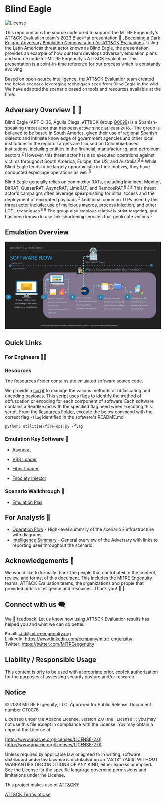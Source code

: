 # Blind Eagle

[![License](https://img.shields.io/badge/License-Apache_2.0-blue.svg)](https://opensource.org/licenses/Apache-2.0)

This repo contains the source code used to support the MITRE Engenuity's ATT&CK Evaluation team's 2023 BlackHat presentation 🎩 , [Becoming a Dark Knight: Adversary Emulation Demonstration for ATT&CK Evaluations](https://www.blackhat.com/us-23/briefings/schedule/#becoming-a-dark-knight-adversary-emulation-demonstration-for-attck-evaluations-33209). Using the Latin American threat actor known as Blind Eagle, the presentation provides an example of how our team develops adversary emulation plans and source code for MITRE Engenuity's ATT&CK Evaluation. This presentation is a point-in-time reference for our process which is constantly evolving.

Based on open-source intelligence, the ATT&CK Evaluation team created the below scenario leveraging techniques seen from Blind Eagle in the wild. We have adapted the scenario based on tools and resources available at the time.

## Adversary Overview 🙈 🦅

Blind Eagle (APT-C-36, Águila Ciega, ATT&CK Group [G0099](https://attack.mitre.org/groups/G0099/)) is a Spanish-speaking threat actor that has been active since at least 2018.<sup>[1]</sup>
The group is believed to be based in South America, given their use of regional Spanish dialects and intimate knowledge of government agencies and other local institutions in the region. Targets are focused on Colombia-based institutions, including entities in the financial, manufacturing, and petroleum sectors.<sup>[2]</sup> However, this threat actor has also executed operations against victims throughout South America, Europe, the US, and Australia.<sup>[3] [4]</sup> While Blind Eagle tends to be largely opportunistic in their motives, they have conducted espionage operations as well.<sup>[5]</sup>

Blind Eagle generally relies on commodity RATs, including Imminent Monitor, BitRAT, QuasarRAT, AsyncRAT, LimeRAT, and RemcosRAT.<sup>[6] [7] [8]</sup> This threat actor's campaigns often leverage spearphishing for initial access and the deployment of encrypted payloads.<sup>[2]</sup>
Additional common TTPs used by this threat actor include: use of malicious macros, process injection, and other LOTL techniques.<sup>[5] [9]</sup> The group also employs relatively strict targeting, and has been known to use link-shortening services that geolocate victims.<sup>[3]</sup>

[1]:https://attack.mitre.org/groups/G0099/
[2]:https://web.archive.org/web/20190625182633/https://ti.360.net/blog/articles/apt-c-36-continuous-attacks-targeting-colombian-government-institutions-and-corporations-en/
[3]:https://www.trendmicro.com/en_us/research/21/i/apt-c-36-updates-its-long-term-spam-campaign-against-south-ameri.html
[4]:https://webcache.googleusercontent.com/search?q=cache:DTTI-wdD7KcJ:blog.la.trendmicro.com/proyecto-rat-una-campana-de-spam-dirigida-a-entidades-colombianas-a-traves-del-servicio-de-correo-electronico-yopmail/&cd=10&hl=en&ct=clnk&gl=us
[5]:https://blogs.blackberry.com/en/2023/02/blind-eagle-apt-c-36-targets-colombia
[6]:https://www.ecucert.gob.ec/wp-content/uploads/2022/03/alerta-APTs-2022-03-23.pdf
[7]:https://lab52.io/blog/apt-c-36-recent-activity-analysis/
[8]:https://research.checkpoint.com/2023/blindeagle-targeting-ecuador-with-sharpened-tools/
[9]:https://blog.scilabs.mx/malware-campaign-attributed-to-apt-c-36-context-and-iocs-update-june-2022/

## Emulation Overview

![Software Flow Diagram](./Operations_Flow/software_flow_diagram.JPG)

## Quick Links

### For Engineers 👩‍💻

### Resources

The [Resources Folder](./Resources/) contains the emulated software source code.

We provide a [script](./Resources/Util/) to manage the various methods of obfuscating and encoding payloads. This script uses flags to identify the method of obfuscation or encoding for each component of software. Each software contains a ReadMe.md with the specified flag need when executing this script. From the [Resources Folder](./Resources/), execute the below command with the correct flag `-flag` identified in the software's README.md.

```shell
python3 utilities/file-ops.py -flag
```

### Emulation Key Software 👾

- [Asyncrat](./Resources/AsyncRAT-C%23/)

- [VBS Loader](./Resources/Loaders/vb_loader/)

- [Fiber Loader](./Resources/Loaders/fiber/)

- [Fsociety Injector](./Resources/Loaders/Efsociety/)

### Scenario Walkthrough 🧭

- [Emulation Plan](./Emulation_Plan/README.md)

## For Analysts 🔎

- [Operation Flow](./Operations_Flow/Operations_Flow.md) - High-level summary of the scenario & infrastructure with diagrams.
- [Intelligence Summary](./Intelligence_Summary/intelligence_summary.md) - General overview of the Adversary with links to reporting used throughout the scenario.

## Acknowledgements 🤩

We would like to formally thank the people that contributed to the content, review, and format of this document. This includes the MITRE Engenuity teams, ATT&CK Evaluation teams, the organizations and people that provided public intelligence and resources. Thank you! 🙌 🥰

## Connect with us 🗨️

We 💖 feedback! Let us know how using ATT&CK Evaluation results has helped you and what we can do better.

Email: <ctid@mitre-engenuity.org><br>
LinkedIn: <https://www.linkedin.com/company/mitre-engenuity/><br>
Twitter: <https://twitter.com/MITREengenuity><br>

## Liability / Responsible Usage

This content is only to be used with appropriate prior, explicit authorization for the purposes of assessing security posture and/or research.

## Notice

© 2023 MITRE Engenuity, LLC.  Approved for Public Release. Document number CT0076

Licensed under the Apache License, Version 2.0 (the "License"); you may not use this file except in compliance with the License. You may obtain a copy of the License at

[http://www.apache.org/licenses/LICENSE-2.0](http://www.apache.org/licenses/LICENSE-2.0)

Unless required by applicable law or agreed to in writing, software distributed under the License is distributed on an "AS IS" BASIS, WITHOUT WARRANTIES OR CONDITIONS OF ANY KIND, either express or implied. See the License for the specific language governing permissions and limitations under the License.

This project makes use of [ATT&CK®](https://attack.mitre.org/)

[ATT&CK Terms of Use](https://attack.mitre.org/resources/terms-of-use/)
